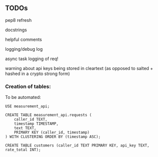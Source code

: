 ## TODOs

pep8 refresh

docstrings

helpful comments

logging/debug log

async task logging of req!

warning about api keys being stored in cleartext (as opposed to salted + hashed in a crypto strong form)

### Creation of tables:

To be automated:

```
USE measurement_api;

CREATE TABLE measurement_api.requests (
    caller_id TEXT,
    timestamp TIMESTAMP,
    text TEXT,
    PRIMARY KEY (caller_id, timestamp)
) WITH CLUSTERING ORDER BY (timestamp ASC);

CREATE TABLE customers (caller_id TEXT PRIMARY KEY, api_key TEXT, rate_total INT);
```
